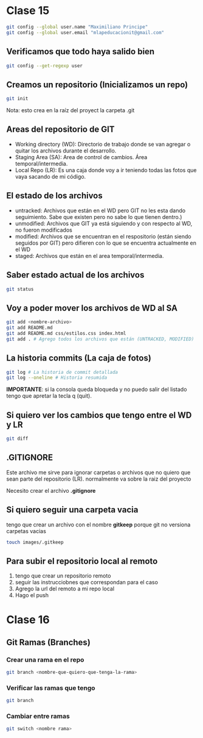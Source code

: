 # Clase 15

```sh
git config --global user.name "Maximiliano Principe"
git config --global user.email "mlapeducacionit@gmail.com"
```

## Verificamos que todo haya salido bien

```sh
git config --get-regexp user
```

## Creamos un repositorio (Inicializamos un repo)

```sh
git init
```
Nota: esto crea en la raíz del proyect la carpeta .git

## Areas del repositorio de GIT

* Working directory (WD): Directorio de trabajo donde se van agregar o quitar los archivos durante el desarrollo.
* Staging Area (SA): Area de control de cambios. Área temporal/intermedia.
* Local Repo (LR): Es una caja donde voy a ir teniendo todas las fotos que vaya sacando de mi código.

## El estado de los archivos

* untracked: Archivos que están en el WD pero GIT no les esta dando seguimiento. Sabe que existen pero no sabe lo que tienen dentro.)
* unmodified: Archivos que GIT ya está siguiendo y con respecto al WD, no fueron modificados
* modified: Archivos que se encuentran en el respositorio (están siendo seguidos por GIT) pero difieren con lo que se encuentra actualmente en el WD
* staged: Archivos que están en el area temporal/intermedia.

## Saber estado actual de los archivos

```sh
git status
```

## Voy a poder mover los archivos de WD al SA

```sh
git add <nombre-archivo>
git add README.md
git add README.md css/estilos.css index.html
git add . # Agrego todos los archivos que están (UNTRACKED, MODIFIED)
```

## La historia commits (La caja de fotos)


```sh
git log # La historia de commit detallada
git log --oneline # Historia resumida
```

**IMPORTANTE**: si la consola queda bloqueda y no puedo salir del listado tengo que apretar la tecla q (quit).

## Si quiero ver los cambios que tengo entre el WD y LR

```sh
git diff
```

## .GITIGNORE
Este archivo me sirve para ignorar carpetas o archivos que no quiero que sean parte del repositorio (LR). normalmente va sobre la raiz del proyecto

Necesito crear el archivo **.gitignore**

## Si quiero seguir una carpeta vacia
tengo que crear un archivo con el nombre **gitkeep** porque git no versiona carpetas vacias

```sh
touch images/.gitkeep
```


## Para subir el repositorio local al remoto

1. tengo que crear un repositorio remoto
2. seguir las instrucciobnes que correspondan para el caso
3. Agrego la url del remoto a mi repo local
4. Hago el push


# Clase 16

## Git Ramas (Branches)

### Crear una rama en el repo

```sh
git branch <nombre-que-quiero-que-tenga-la-rama>
```
### Verificar las ramas que tengo

```sh
git branch

```

### Cambiar entre ramas

```sh
git switch <nombre rama>

```



